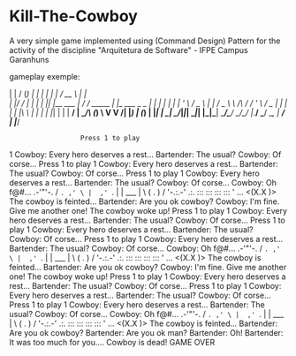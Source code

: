 # Kill-The-Cowboy

A very simple game implemented using (Command Design) Pattern for the activity of the discipline "Arquitetura de Software" - IFPE Campus Garanhuns

gameplay exemple:

| | / (_) | | | | | |          /  __ \             | |                
| |/ / _| | | | |_| |__   ___  | /  \/ _____      _| |__   ___  _   _ 
|    \| | | | | __| '_ \ / _ \ | |    / _ \ \ /\ / / '_ \ / _ \| | | |
| |\  \ | | | | |_| | | |  __/ | \__/\ (_) \ V  V /| |_) | (_) | |_| |
\_| \_/_|_|_|  \__|_| |_|\___|  \____/\___/ \_/\_/ |_.__/ \___/ \__, |
                                                                 __/ |
                                                                |___/
                                                                
                                                                
                      Press 1 to play
1
Cowboy: Every hero deserves a rest...
Bartender: The usual?
Cowboy: Of corse...
                      Press 1 to play
1
Cowboy: Every hero deserves a rest...
Bartender: The usual?
Cowboy: Of corse...
                      Press 1 to play
1
Cowboy: Every hero deserves a rest...
Bartender: The usual?
Cowboy: Of corse...
Cowboy: Oh f@#... 
   .-'"'-.
  / `. ,' \
 |  ,' `.  |
 |   ___   |
 \ ( . ) /
   '-.:.-'
     .:.
     :::
     :::
     :::
     :::
      '
...
<(X.X )>
The cowboy is feinted...
Bartender: Are you ok cowboy?
Cowboy: I'm fine. Give me another one!
The cowboy woke up!
                      Press 1 to play
1
Cowboy: Every hero deserves a rest...
Bartender: The usual?
Cowboy: Of corse...
                      Press 1 to play
1
Cowboy: Every hero deserves a rest...
Bartender: The usual?
Cowboy: Of corse...
                      Press 1 to play
1
Cowboy: Every hero deserves a rest...
Bartender: The usual?
Cowboy: Of corse...
Cowboy: Oh f@#... 
   .-'"'-.
  / `. ,' \
 |  ,' `.  |
 |   ___   |
 \ ( . ) /
   '-.:.-'
     .:.
     :::
     :::
     :::
     :::
      '
...
<(X.X )>
The cowboy is feinted...
Bartender: Are you ok cowboy?
Cowboy: I'm fine. Give me another one!
The cowboy woke up!
                      Press 1 to play
1
Cowboy: Every hero deserves a rest...
Bartender: The usual?
Cowboy: Of corse...
                      Press 1 to play
1
Cowboy: Every hero deserves a rest...
Bartender: The usual?
Cowboy: Of corse...
                      Press 1 to play
1
Cowboy: Every hero deserves a rest...
Bartender: The usual?
Cowboy: Of corse...
Cowboy: Oh f@#... 
   .-'"'-.
  / `. ,' \
 |  ,' `.  |
 |   ___   |
 \ ( . ) /
   '-.:.-'
     .:.
     :::
     :::
     :::
     :::
      '
...
<(X.X )>
The cowboy is feinted...
Bartender: Are you ok cowboy?
Bartender: Are you ok man?
Bartender: Oh!
Bartender: It was too much for you....
Cowboy is dead! GAME OVER
